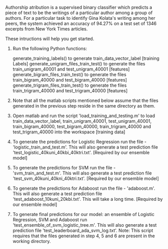 Authorship atribution is a supervised binary classifier which predicts a piece of text to be the writings of a particular author among a group of authors. For a particular task to identify Gina Kolata's writing among her peers, the system achieved an accuracy of 94.27% on a test set of 1346 excerpts from New York Times articles.

These intructions will help you get started.
1) Run the following Python functions:

	generate_training_labels() to generate train_data_vector_label  [training Labels]
	generate_unigram_files_train_test() to generate the files train_unigram_40001 and test_unigram_40001  [features]
	generate_bigram_files_train_test() to generate the files train_bigram_40000 and test_bigram_40000	  [features]
	generate_trigram_files_train_test() to generate the files train_trigram_40000 and test_trigram_40000  [features]
	
2) Note that all the matlab scripts mentioned below assume that the files generated in the previous step reside in the same directory as them.

3) Open matlab and run the script 'load_training_and_testing.m' to load 
train_data_vector_label, train_unigram_40001, test_unigram_40001, train_bigram_40000, test_bigram_40000, train_trigram_40000 and test_trigram_40000 into the workspace   [training data]

4) To generate the predictions for Logistic Regression run the file - 'logistic_train_and_test.m'. This will also generate a test prediction file 'test_logistic_40kuni_40kbi_40ktri.txt'.   [Required by our ensemble model]

5) To generate the predictions for SVM run the file - 'svm_train_and_test.m'. This will also generate a test prediction file 'test_svm_40kuni_40kni_40ktri.txt'.							 [Required by our ensemble model]

6) To generate the predictions for Adaboost run the file - 'adaboost.m'. This will also generate a test prediction file 'test_adaboost_10kuni_20kbi.txt'. This will take a long time.		 [Required by our ensemble model] 

7) To generate final predictions for our  model: an ensemble of Logistic Regression, SVM and Adaboost run 'test_ensemble_of_svm_logistic_tree.m'. This will also generate a test prediction file 'test_leaderboard_ada_svm_log.txt'.
	Note: This script requires that the files generated in step 4, 5 and 6 are present in the working directory.
